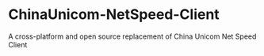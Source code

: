 ChinaUnicom-NetSpeed-Client
===========================

A cross-platform and open source replacement of China Unicom Net Speed Client 